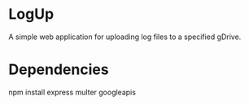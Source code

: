 # LogUp
A simple web application for uploading log files to a specified gDrive.

# Dependencies
npm install express multer googleapis

